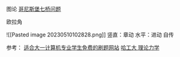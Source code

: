 图论
[哥尼斯堡七桥问题](https://youtu.be/QsMycO8B4M0)

欧拉角

![[Pasted image 20230510102828.png]]
竖直：章动
水平：进动
自传

参考：
[适合大一计算机专业学生免费的刷题网站](https://zhuanlan.zhihu.com/p/413545032)
[哈工大 理论力学](https://www.youtube.com/watch?v=fy2jZn-EkTE&list=PLMSX0PzDbfUniFp8rcJZGkPF07tsYm2C-)

